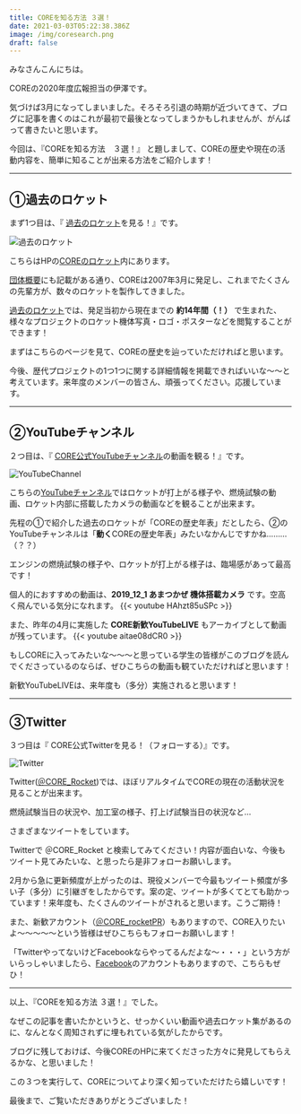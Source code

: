 ```yaml
---
title: COREを知る方法 ３選！
date: 2021-03-03T05:22:38.386Z
image: /img/coresearch.png
draft: false
---
```

みなさんこんにちは。

COREの2020年度広報担当の伊澤です。

気づけば3月になってしまいました。そろそろ引退の時期が近づいてきて、ブログに記事を書くのはこれが最初で最後となってしまうかもしれませんが、がんばって書きたいと思います。

今回は、『COREを知る方法　３選！』 と題しまして、COREの歴史や現在の活動内容を、簡単に知ることが出来る方法をご紹介します！

---

## ①過去のロケット

まず1つ目は、『 <a href="https://www.core-rocket-official.netlify.app/rocket/#%E9%81%8E%E5%8E%BB%E3%81%AE%E3%83%AD%E3%82%B1%E3%83%83%E3%83%88" target="_blank" rel="noopener noreferrer">過去のロケット</a>を見る！』です。

![](/img/03031.png "過去のロケット")

こちらはHPの<a href="https://www.core-rocket-official.netlify.app/rocket/" target="_blank" rel="noopener noreferrer">COREのロケット</a>内にあります。

<a href="https://www.core-rocket-official.netlify.app/about/" target="_blank" rel="noopener noreferrer">団体概要</a>にも記載がある通り、COREは2007年3月に発足し、これまでたくさんの先輩方が、数々のロケットを製作してきました。

<a href="https://www.core-rocket-official.netlify.app/rocket/#%E9%81%8E%E5%8E%BB%E3%81%AE%E3%83%AD%E3%82%B1%E3%83%83%E3%83%88" target="_blank" rel="noopener noreferrer">過去のロケット</a>では、発足当初から現在までの **約14年間（！）** で生まれた、様々なプロジェクトのロケット機体写真・ロゴ・ポスターなどを閲覧することができます！

まずはこちらのページを見て、COREの歴史を辿っていただければと思います。

今後、歴代プロジェクトの1つ1つに関する詳細情報を掲載できればいいな～～と考えています。来年度のメンバーの皆さん、頑張ってください。応援しています。

---

## ②YouTubeチャンネル

２つ目は、『 <a href="https://www.youtube.com/user/corerockets/videos" target="_blank" rel="noopener noreferrer">CORE公式YouTubeチャンネル</a>の動画を観る！』です。

![](/img/03032.png "YouTubeChannel")

こちらの<a href="https://www.youtube.com/user/corerockets/videos" target="_blank" rel="noopener noreferrer">YouTubeチャンネル</a>ではロケットが打上がる様子や、燃焼試験の動画、ロケット内部に搭載したカメラの動画などを観ることが出来ます。


先程の①で紹介した過去のロケットが「COREの歴史年表」だとしたら、②のYouTubeチャンネルは「**動く**COREの歴史年表」みたいなかんじですかね………（？？）

エンジンの燃焼試験の様子や、ロケットが打上がる様子は、臨場感があって最高です！

個人的におすすめの動画は、**2019_12_1 あまつかぜ 機体搭載カメラ** です。空高く飛んでいる気分になれます。
{{< youtube HAhzt85uSPc >}}

また、昨年の4月に実施した **CORE新歓YouTubeLIVE** もアーカイブとして動画が残っています。
{{< youtube aitae08dCR0 >}}

もしCOREに入ってみたいな～～～と思っている学生の皆様がこのブログを読んでくださっているのならば、ぜひこちらの動画も観ていただければと思います！

新歓YouTubeLIVEは、来年度も（多分）実施されると思います！

---

## ③Twitter

３つ目は『 CORE公式Twitterを見る！（フォローする）』です。

![](/img/03033.png "Twitter")

Twitter(<a href="https://twitter.com/core_rocket" target="_blank" rel="noopener noreferrer">＠CORE_Rocket</a>)では、ほぼリアルタイムでCOREの現在の活動状況を見ることが出来ます。

燃焼試験当日の状況や、加工室の様子、打上げ試験当日の状況など…

さまざまなツイートをしています。

Twitterで ＠CORE_Rocket と検索してみてください！内容が面白いな、今後もツイート見てみたいな、と思ったら是非フォローお願いします。

2月から急に更新頻度が上がったのは、現役メンバーで今最もツイート頻度が多い子（多分）に引継ぎをしたからです。案の定、ツイートが多くてとても助かっています！来年度も、たくさんのツイートがされると思います。こうご期待！

また、新歓アカウント（<a href="https://twitter.com/CORE_rocketPR" target="_blank" rel="noopener noreferrer">＠CORE_rocketPR</a>）もありますので、CORE入りたいよ～～～～～という皆様はぜひこちらもフォローお願いします！

「TwitterやってないけどFacebookならやってるんだよな～・・・」という方がいらっしゃいましたら、<a href="https://www.facebook.com/CoreChallengersOfRocketsEngineering" target="_blank" rel="noopener noreferrer">Facebook</a>のアカウントもありますので、こちらもぜひ！

---

以上、『COREを知る方法 ３選！』でした。

なぜこの記事を書いたかというと、せっかくいい動画や過去ロケット集があるのに、なんとなく周知されずに埋もれている気がしたからです。

ブログに残しておけば、今後COREのHPに来てくださった方々に発見してもらえるかな、と思いました！

この３つを実行して、COREについてより深く知っていただけたら嬉しいです！

最後まで、ご覧いただきありがとうございました！